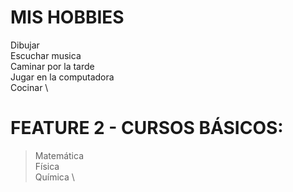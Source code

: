 # MIS HOBBIES
Dibujar \
Escuchar musica \
Caminar por la tarde \
Jugar en la computadora \
Cocinar \ 
# FEATURE 2 - CURSOS BÁSICOS:
>Matemática \
>Física \
>Química \

